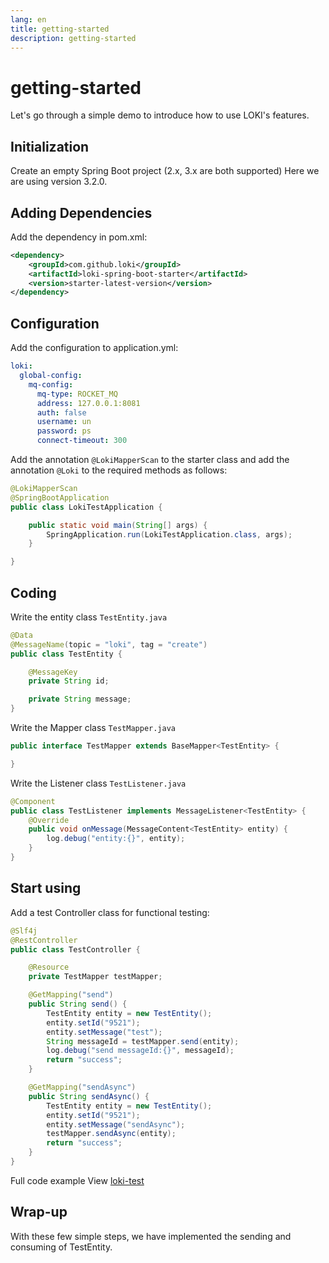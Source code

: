 ```yaml
---
lang: en
title: getting-started
description: getting-started
---
```

# getting-started
Let's go through a simple demo to introduce how to use LOKI's features.

## Initialization
Create an empty Spring Boot project (2.x, 3.x are both supported) Here we are using version 3.2.0.

## Adding Dependencies
Add the dependency in pom.xml:
```xml
<dependency>
    <groupId>com.github.loki</groupId>
    <artifactId>loki-spring-boot-starter</artifactId>
    <version>starter-latest-version</version>
</dependency>
```

## Configuration
Add the configuration to application.yml:
```yaml
loki:
  global-config:
    mq-config:
      mq-type: ROCKET_MQ
      address: 127.0.0.1:8081
      auth: false
      username: un
      password: ps
      connect-timeout: 300
```

Add the annotation `@LokiMapperScan` to the starter class and add the annotation `@Loki` to the required methods as follows:
```java
@LokiMapperScan
@SpringBootApplication
public class LokiTestApplication {

    public static void main(String[] args) {
        SpringApplication.run(LokiTestApplication.class, args);
    }

}
```

## Coding

Write the entity class `TestEntity.java`

```java
@Data
@MessageName(topic = "loki", tag = "create")
public class TestEntity {

    @MessageKey
    private String id;

    private String message;
}
```

Write the Mapper class `TestMapper.java`

```java
public interface TestMapper extends BaseMapper<TestEntity> {

}
```

Write the Listener class `TestListener.java`

```java
@Component
public class TestListener implements MessageListener<TestEntity> {
    @Override
    public void onMessage(MessageContent<TestEntity> entity) {
        log.debug("entity:{}", entity);
    }
}
```

## Start using

Add a test Controller class for functional testing:


```java
@Slf4j
@RestController
public class TestController {

    @Resource
    private TestMapper testMapper;

    @GetMapping("send")
    public String send() {
        TestEntity entity = new TestEntity();
        entity.setId("9521");
        entity.setMessage("test");
        String messageId = testMapper.send(entity);
        log.debug("send messageId:{}", messageId);
        return "success";
    }

    @GetMapping("sendAsync")
    public String sendAsync() {
        TestEntity entity = new TestEntity();
        entity.setId("9521");
        entity.setMessage("sendAsync");
        testMapper.sendAsync(entity);
        return "success";
    }
}
```

Full code example View [loki-test](https://github.com/guoshiqiufeng/loki-test)
## Wrap-up
With these few simple steps, we have implemented the sending and consuming of TestEntity.